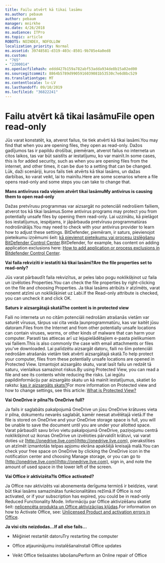 ```yaml
---
title: Failu atvērt kā tikai lasāmu
ms.author: pebaum
author: pebaum
manager: mnirkhe
ms.date: 4/26/2018
ms.audience: ITPro
ms.topic: article
ROBOTS: NOINDEX, NOFOLLOW
localization_priority: Normal
ms.assetid: 39748581-d319-403c-8501-9b785e4a0ed8
ms.custom:
- "765"
- "2200014"
ms.openlocfilehash: eddd427b159a782abf53adda934de8b15a02ed00
ms.sourcegitcommit: 8864b5789d9905916039081b53530c7e6d8bc529
ms.translationtype: MT
ms.contentlocale: lv-LV
ms.lasthandoff: 09/10/2019
ms.locfileid: "36822241"
---
```

# <a name="file-open-read-only"></a><span data-ttu-id="82f24-102">Failu atvērt kā tikai lasāmu</span><span class="sxs-lookup"><span data-stu-id="82f24-102">File open read-only</span></span>

<span data-ttu-id="82f24-103">Jūs varat konstatēt, ka, atverot failus, tie tiek atvērti kā tikai lasāmi.</span><span class="sxs-lookup"><span data-stu-id="82f24-103">You may find that when you are opening files, they open as read-only.</span></span> <span data-ttu-id="82f24-104">Dažos gadījumos tas ir papildu drošībai, piemēram, atverot failus no interneta un citos laikos, tas var būt saistīts ar iestatījumu, ko var mainīt.</span><span class="sxs-lookup"><span data-stu-id="82f24-104">In some cases, this is for added security, such as when you are opening files from the internet, and other times, it can be due to a setting that can be changed.</span></span> <span data-ttu-id="82f24-105">Lūk, daži scenāriji, kuros fails tiek atvērts kā tikai lasāms, un dažas darbības, ko varat veikt, lai to mainītu.</span><span class="sxs-lookup"><span data-stu-id="82f24-105">Here are some scenarios where a file opens read-only and some steps you can take to change that.</span></span>
  
 <span data-ttu-id="82f24-106">**Mans antivīruss rada viņiem atvērt tikai lasāmu**</span><span class="sxs-lookup"><span data-stu-id="82f24-106">**My antivirus is causing them to open read-only**</span></span>
  
<span data-ttu-id="82f24-107">Dažas pretvīrusu programmas var aizsargāt no potenciāli nedrošiem failiem, atverot tos kā tikai lasāmus.</span><span class="sxs-lookup"><span data-stu-id="82f24-107">Some antivirus programs may protect you from potentially unsafe files by opening them read-only.</span></span> <span data-ttu-id="82f24-108">Lai uzzinātu, kā pielāgot šos iestatījumus, iespējams, ir jāpārbauda pretvīrusu programmatūras nodrošinātājs.</span><span class="sxs-lookup"><span data-stu-id="82f24-108">You may need to check with your antivirus provider to learn how to adjust these settings.</span></span> <span data-ttu-id="82f24-109">BitDefender, piemēram, ir saturs, pievienojot pieteikumu izņēmumi šeit: [kā pievienot pieteikumu vai procesu izslēgšanu BitDefender Control Center](https://aka.ms/AA6098i).</span><span class="sxs-lookup"><span data-stu-id="82f24-109">BitDefender, for example, has content on adding application exclusions here: [How to add application or process exclusions in Bitdefender Control Center](https://aka.ms/AA6098i).</span></span>
  
 <span data-ttu-id="82f24-110">**Vai faila rekvizīti ir iestatīti kā tikai lasāmi?**</span><span class="sxs-lookup"><span data-stu-id="82f24-110">**Are the file properties set to read-only?**</span></span>
  
<span data-ttu-id="82f24-111">Jūs varat pārbaudīt faila rekvizītus, ar peles labo pogu noklikšķinot uz faila un izvēloties Properties.</span><span class="sxs-lookup"><span data-stu-id="82f24-111">You can check the file properties by right-clicking on the file and choosing Properties.</span></span> <span data-ttu-id="82f24-112">Ja tikai lasāms atribūts ir atzīmēts, varat noņemt atzīmi un noklikšķiniet uz Labi.</span><span class="sxs-lookup"><span data-stu-id="82f24-112">If the Read-only attribute is checked, you can uncheck it and click OK.</span></span>
  
 <span data-ttu-id="82f24-113">**Saturs ir aizsargātajā skatā**</span><span class="sxs-lookup"><span data-stu-id="82f24-113">**The content is in protected view**</span></span>
  
<span data-ttu-id="82f24-114">Faili no interneta un no citām potenciāli nedrošām atrašanās vietām var saturēt vīrusus, tārpus vai cita veida ļaunprogrammatūru, kas var kaitēt jūsu datoram.</span><span class="sxs-lookup"><span data-stu-id="82f24-114">Files from the Internet and from other potentially unsafe locations can contain viruses, worms, or other kinds of malware that can harm your computer.</span></span> <span data-ttu-id="82f24-115">Parasti tas attiecas arī uz lejupielādētajiem e-pasta pielikumiem vai failiem.</span><span class="sxs-lookup"><span data-stu-id="82f24-115">This is also commonly the case with email attachments or files you've downloaded.</span></span> <span data-ttu-id="82f24-116">Lai palīdzētu aizsargāt datoru, faili no šīm potenciāli nedrošām atrašanās vietām tiek atvērti aizsargātajā skatā.</span><span class="sxs-lookup"><span data-stu-id="82f24-116">To help protect your computer, files from these potentially unsafe locations are opened in Protected View.</span></span> <span data-ttu-id="82f24-117">Izmantojot aizsargāto skatu, varat lasīt failu un redzēt tā saturu, vienlaikus samazinot riskus.</span><span class="sxs-lookup"><span data-stu-id="82f24-117">By using Protected View, you can read a file and see its contents while reducing the risks.</span></span> <span data-ttu-id="82f24-118">Lai iegūtu papildinformāciju par aizsargāto skatu un kā mainīt iestatījumus, skatiet šo rakstu: [kas ir aizsargāts skats?](https://support.office.com/article/d6f09ac7-e6b9-4495-8e43-2bbcdbcb6653)</span><span class="sxs-lookup"><span data-stu-id="82f24-118">For more information on Protected view and how to change settings, see this article: [What is Protected View?](https://support.office.com/article/d6f09ac7-e6b9-4495-8e43-2bbcdbcb6653)</span></span>
  
 <span data-ttu-id="82f24-119">**Vai OneDrive ir pilna?**</span><span class="sxs-lookup"><span data-stu-id="82f24-119">**Is OneDrive full?**</span></span>
  
<span data-ttu-id="82f24-120">Ja fails ir saglabāts pakalpojumā OneDrive un jūsu OneDrive krātuves vieta ir pilna, dokumentu nevarēs saglabāt, kamēr neesat atvēlētajā vietā.</span><span class="sxs-lookup"><span data-stu-id="82f24-120">If the file is stored on OneDrive and your OneDrive storage space is full, you will be unable to save the document until you are under your allotted space.</span></span> <span data-ttu-id="82f24-121">Varat pārbaudīt savu brīvo vietu pakalpojumā OneDrive, paziņojumu centrā noklikšķinot uz ikonas OneDrive un izvēloties pārvaldīt krātuvi, vai varat doties uz [http://onedrive.live.com](http://onedrive.live.com), pierakstīties un atzīmēt izmantotās telpas apjomu ekrāna apakšējā kreisajā malā.</span><span class="sxs-lookup"><span data-stu-id="82f24-121">You can check your free space on OneDrive by clicking the OneDrive icon in the notification center and choosing Manage storage, or you can go to [http://onedrive.live.com](http://onedrive.live.com), sign in, and note the amount of used space in the lower left of the screen.</span></span>
  
 <span data-ttu-id="82f24-122">**Vai Office ir aktivizēta?**</span><span class="sxs-lookup"><span data-stu-id="82f24-122">**Is Office activated?**</span></span>
  
<span data-ttu-id="82f24-123">Ja Office nav aktivizēts vai abonementa derīguma termiņš ir beidzies, varat būt tikai lasāms samazinātas funkcionalitātes režīmā.</span><span class="sxs-lookup"><span data-stu-id="82f24-123">If Office is not activated, or if your subscription has expired, you could be in read-only Reduced Functionality Mode.</span></span> <span data-ttu-id="82f24-124">Informāciju par Office aktivizēšanu skatiet šeit: [nelicencēta produkta un Office aktivizācijas kļūdas](https://support.office.com/article/0d23d3c0-c19c-4b2f-9845-5344fedc4380).</span><span class="sxs-lookup"><span data-stu-id="82f24-124">For information on how to Activate Office, see: [Unlicensed Product and activation errors in Office](https://support.office.com/article/0d23d3c0-c19c-4b2f-9845-5344fedc4380).</span></span>
  
 <span data-ttu-id="82f24-125">**Ja visi cits neizdodas...**</span><span class="sxs-lookup"><span data-stu-id="82f24-125">**If all else fails...**</span></span>
  
- <span data-ttu-id="82f24-126">Mēģiniet restartēt datoru</span><span class="sxs-lookup"><span data-stu-id="82f24-126">Try restarting the computer</span></span>
    
- <span data-ttu-id="82f24-127">Office atjauninājumu instalēšana</span><span class="sxs-lookup"><span data-stu-id="82f24-127">Install Office updates</span></span>
    
- <span data-ttu-id="82f24-128">Veikt Office tiešsaistes labošanu</span><span class="sxs-lookup"><span data-stu-id="82f24-128">Perform an Online repair of Office</span></span>
    


